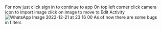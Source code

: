 For now just click sign in to continue to app
On top left corner click camera icon to import image
click on image to move to Edit Activity
![WhatsApp Image 2022-12-21 at 23 16 00](https://user-images.githubusercontent.com/99140862/208970526-f3f49d99-bf24-4bb8-a8f3-3373d207816a.jpeg)
As of now there are some bugs in filters

